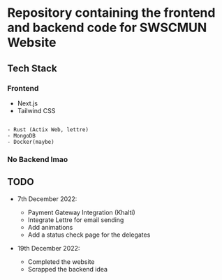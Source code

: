 # Repository containing the frontend and backend code for SWSCMUN Website

## Tech Stack

### Frontend

- Next.js
- Tailwind CSS

~~~### Backend

- Rust (Actix Web, lettre)
- MongoDB
- Docker(maybe)
~~~
### No Backend lmao

## TODO

- 7th December 2022: 
    - Payment Gateway Integration (Khalti)
    - Integrate Lettre for email sending
    - Add animations
    - Add a status check page for the delegates

- 19th December 2022:
    - Completed the website
    - Scrapped the backend idea